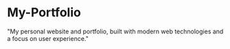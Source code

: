 # My-Portfolio
"My personal website and portfolio, built with modern web technologies and a focus on user experience."
